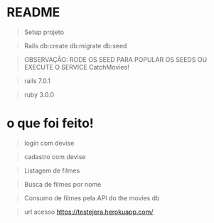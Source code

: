 # README

> Setup projeto

> Rails db:create db:migrate db:seed

> OBSERVAÇÃO: RODE OS SEED PARA POPULAR OS SEEDS OU EXECUTE O SERVICE CatchMovies!

> rails 7.0.1

> ruby 3.0.0

# o que foi feito!

> login com devise 

> cadastro com devise

> Listagem de filmes

> Busca de filmes por nome

> Consumo de filmes pela API do the movies db

> url acesso https://testejera.herokuapp.com/